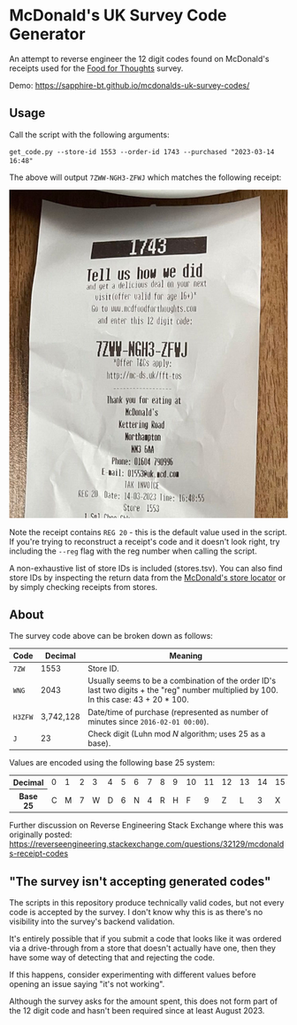 # McDonald's UK Survey Code Generator

An attempt to reverse engineer the 12 digit codes found on McDonald's receipts used for the [Food for Thoughts](https://www.mcdfoodforthoughts.com/) survey.

Demo: https://sapphire-bt.github.io/mcdonalds-uk-survey-codes/

## Usage

Call the script with the following arguments:

```
get_code.py --store-id 1553 --order-id 1743 --purchased "2023-03-14 16:48"
```

The above will output `7ZWW-NGH3-ZFWJ` which matches the following receipt:

![Receipt showing code 7ZWW-NGH3-ZFWJ](./assets/7ZWW-NGH3-ZFWJ.jpg)

Note the receipt contains `REG 20` - this is the default value used in the script. If you're trying to reconstruct a receipt's code and it doesn't look right, try including the `--reg` flag with the reg number when calling the script.

A non-exhaustive list of store IDs is included (stores.tsv). You can also find store IDs by inspecting the return data from the [McDonald's store locator](https://www.mcdonalds.com/gb/en-gb/restaurant-locator.html) or by simply checking receipts from stores.

## About

The survey code above can be broken down as follows:

| Code    | Decimal   | Meaning                                                                                                                                |
| -       | -         | -                                                                                                                                      |
| `7ZW`   | 1553      | Store ID.                                                                                                                              |
| `WNG`   | 2043      | Usually seems to be a combination of the order ID's last two digits + the "reg" number multiplied by 100. In this case: 43 + 20 * 100. |
| `H3ZFW` | 3,742,128 | Date/time of purchase (represented as number of minutes since `2016-02-01 00:00`).                                                     |
| `J`     | 23        | Check digit (Luhn mod _N_ algorithm; uses 25 as a base).                                                                               |

Values are encoded using the following base 25 system:

<table>
    <tbody>
        <tr>
            <th>Decimal</th>
            <td>0</td>
            <td>1</td>
            <td>2</td>
            <td>3</td>
            <td>4</td>
            <td>5</td>
            <td>6</td>
            <td>7</td>
            <td>8</td>
            <td>9</td>
            <td>10</td>
            <td>11</td>
            <td>12</td>
            <td>13</td>
            <td>14</td>
            <td>15</td>
            <td>16</td>
            <td>17</td>
            <td>18</td>
            <td>19</td>
            <td>20</td>
            <td>21</td>
            <td>22</td>
            <td>23</td>
            <td>24</td>
        </tr>
        <tr>
            <th>Base 25</th>
            <td>C</td>
            <td>M</td>
            <td>7</td>
            <td>W</td>
            <td>D</td>
            <td>6</td>
            <td>N</td>
            <td>4</td>
            <td>R</td>
            <td>H</td>
            <td>F</td>
            <td>9</td>
            <td>Z</td>
            <td>L</td>
            <td>3</td>
            <td>X</td>
            <td>K</td>
            <td>Q</td>
            <td>G</td>
            <td>V</td>
            <td>P</td>
            <td>B</td>
            <td>T</td>
            <td>J</td>
            <td>Y</td>
        </tr>
    </tbody>
</table>

Further discussion on Reverse Engineering Stack Exchange where this was originally posted: https://reverseengineering.stackexchange.com/questions/32129/mcdonalds-receipt-codes

## "The survey isn't accepting generated codes"

The scripts in this repository produce technically valid codes, but not every code is accepted by the survey. I don't know why this is as there's no visibility into the survey's backend validation.

It's entirely possible that if you submit a code that looks like it was ordered via a drive-through from a store that doesn't actually have one, then they have some way of detecting that and rejecting the code.

If this happens, consider experimenting with different values before opening an issue saying "it's not working".

Although the survey asks for the amount spent, this does not form part of the 12 digit code and hasn't been required since at least August 2023.
